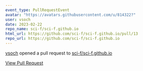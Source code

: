 ```yaml
---
event_type: PullRequestEvent
avatar: "https://avatars.githubusercontent.com/u/814322?"
user: vsoch
date: 2023-02-22
repo_name: sci-f/sci-f.github.io
html_url: https://github.com/sci-f/sci-f.github.io/pull/13
repo_url: https://github.com/sci-f/sci-f.github.io
---
```


<a href='https://github.com/vsoch' target='_blank'>vsoch</a> opened a pull request to <a href='https://github.com/sci-f/sci-f.github.io' target='_blank'>sci-f/sci-f.github.io</a>

<a href='https://github.com/sci-f/sci-f.github.io/pull/13' target='_blank'>View Pull Request</a>